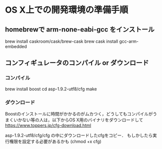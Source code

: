 # OS X上での開発環境の準備手順

## homebrewで arm-none-eabi-gcc をインストール
brew install caskroom/cask/brew-cask
brew cask install gcc-arm-embedded

## コンフィギュレータのコンパイル or ダウンロード

### コンパイル
brew install boost
cd asp-1.9.2-utf8/cfg
make

### ダウンロード
Boostのインストールに時間がかかるのがムカつく，どうしてもコンパイルがうまくいかない等の人は，以下からOS X用のバイナリをダウンロードして
https://www.toppers.jp/cfg-download.html

asp-1.9.2-utf8/cfg/cfg の中にダウンロードしたcfgをコピー．
もしかしたら実行権限を設定する必要があるかも (chmod +x cfg)
